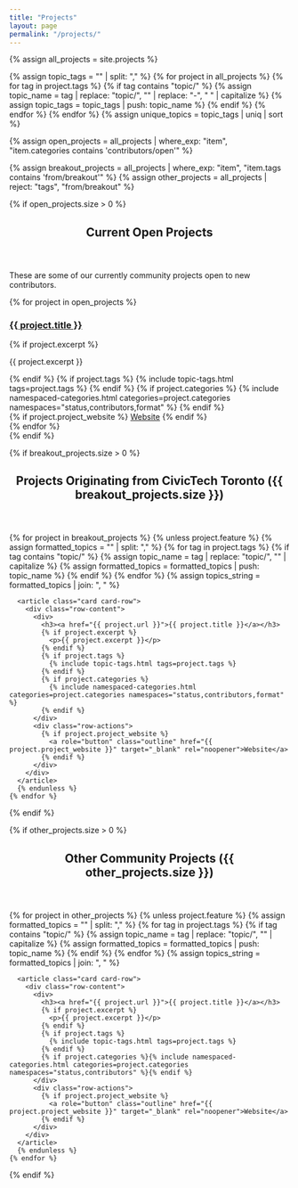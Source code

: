 ```yaml
---
title: "Projects"
layout: page
permalink: "/projects/"
---
```


{% assign all_projects = site.projects %}

<!-- Extract unique topics -->
{% assign topic_tags = "" | split: "," %}
{% for project in all_projects %}
  {% for tag in project.tags %}
    {% if tag contains "topic/" %}
      {% assign topic_name = tag | replace: "topic/", "" | replace: "-", " " | capitalize %}
      {% assign topic_tags = topic_tags | push: topic_name %}
    {% endif %}
  {% endfor %}
{% endfor %}
{% assign unique_topics = topic_tags | uniq | sort %}

<!-- Featured Projects -->
{% assign open_projects = all_projects | where_exp: "item", "item.categories contains 'contributors/open'" %}

<!-- Split Breakout and Other Projects -->
{% assign breakout_projects = all_projects | where_exp: "item", "item.tags contains 'from/breakout'" %}
{% assign other_projects = all_projects | reject: "tags", "from/breakout" %}

<!-- Featured Projects -->
{% if open_projects.size > 0 %}
<section>
  <header>
    <h2 id="featured">Current Open Projects</h2>
  </header>
  <p>These are some of our currently community projects open to new contributors.</p>

  <div class="card-grid">
    {% for project in open_projects %}
      <article class="card">
        <div class="card-body">
          <h3><a href="{{ project.url }}">{{ project.title }}</a></h3>
          {% if project.excerpt %}
            <p>{{ project.excerpt }}</p>
          {% endif %}
          {% if project.tags %}
            {% include topic-tags.html tags=project.tags %}
          {% endif %}
          {% if project.categories %}
            {% include namespaced-categories.html categories=project.categories namespaces="status,contributors,format" %}
          {% endif %}
        </div>
        <div class="card-footer">
          {% if project.project_website %}
            <a role="button" class="outline" href="{{ project.project_website }}" target="_blank" rel="noopener">Website</a>
          {% endif %}
        </div>
      </article>
    {% endfor %}
  </div>
</section>
{% endif %}


<!-- Projects Originating from CivicTech Toronto -->
{% if breakout_projects.size > 0 %}
<section>
  <header class="sticky">
    <h2 id="breakout">Projects Originating from CivicTech Toronto ({{ breakout_projects.size }})</h2>
  </header>
  <div class="card-list">
    {% for project in breakout_projects %}
      {% unless project.feature %}
      {% assign formatted_topics = "" | split: "," %}
      {% for tag in project.tags %}
        {% if tag contains "topic/" %}
          {% assign topic_name = tag | replace: "topic/", "" | capitalize %}
          {% assign formatted_topics = formatted_topics | push: topic_name %}
        {% endif %}
      {% endfor %}
      {% assign topics_string = formatted_topics | join: ", " %}

      <article class="card card-row">
        <div class="row-content">
          <div>
            <h3><a href="{{ project.url }}">{{ project.title }}</a></h3>
            {% if project.excerpt %}
              <p>{{ project.excerpt }}</p>
            {% endif %}
            {% if project.tags %}
              {% include topic-tags.html tags=project.tags %}
            {% endif %}
            {% if project.categories %}
              {% include namespaced-categories.html categories=project.categories namespaces="status,contributors,format" %}
            {% endif %}
          </div>
          <div class="row-actions">
            {% if project.project_website %}
              <a role="button" class="outline" href="{{ project.project_website }}" target="_blank" rel="noopener">Website</a>
            {% endif %}
          </div>
        </div>
      </article>
      {% endunless %}
    {% endfor %}
  </div>
</section>
{% endif %}

<!-- Other Community Projects -->
{% if other_projects.size > 0 %}
<section>
  <header class="sticky">
    <h2 id="community">Other Community Projects ({{ other_projects.size }})</h2>
  </header>
  <div class="card-list">
    {% for project in other_projects %}
      {% unless project.feature %}
      {% assign formatted_topics = "" | split: "," %}
      {% for tag in project.tags %}
        {% if tag contains "topic/" %}
          {% assign topic_name = tag | replace: "topic/", "" | capitalize %}
          {% assign formatted_topics = formatted_topics | push: topic_name %}
        {% endif %}
      {% endfor %}
      {% assign topics_string = formatted_topics | join: ", " %}

      <article class="card card-row">
        <div class="row-content">
          <div>
            <h3><a href="{{ project.url }}">{{ project.title }}</a></h3>
            {% if project.excerpt %}
              <p>{{ project.excerpt }}</p>
            {% endif %}
            {% if project.tags %}
              {% include topic-tags.html tags=project.tags %}
            {% endif %}
            {% if project.categories %}{% include namespaced-categories.html categories=project.categories namespaces="status,contributors" %}{% endif %}
          </div>
          <div class="row-actions">
            {% if project.project_website %}
              <a role="button" class="outline" href="{{ project.project_website }}" target="_blank" rel="noopener">Website</a>
            {% endif %}
          </div>
        </div>
      </article>
      {% endunless %}
    {% endfor %}
  </div>
</section>
{% endif %}
